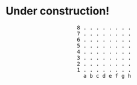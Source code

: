 # Under construction!

<div align="center">
  <pre>
  8 . . . . . . . .
  7 . . . . . . . .
  6 . . . . . . . .
  5 . . . . . . . .
  4 . . . . . . . .
  3 . . . . . . . .
  2 . . . . . . . .
  1 . . . . . . . .
    a b c d e f g h
  </pre>
</div>
